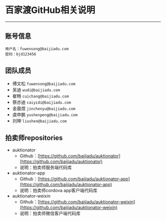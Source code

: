 # 百家渡GitHub相关说明

***

## 账号信息

    用户名：fuwensong@baijiadu.com
    密码：bjd123456

## 团队成员

- 傅文松 `fuwensong@baijiadu.com`
- 吴迪 `wudi@baijiadu.com`
- 崔畅 `cuichang@baijiadu.com`
- 蔡亦迪 `caiyidi@baijiadu.com`
- 金晨煜 `jinchenyu@baijiadu.com`
- 虞申鹏 `yushenpeng@baijiadu.com`
- 刘珅 `liushen@baijiadu.com`

## 拍卖师repositories

- auktionator
    - Github：[https://github.com/baijiadu/auktionator](https://github.com/baijiadu/auktionator)
    - 说明：拍卖师服务端代码库
- auktionator-app
    - Github：[https://github.com/baijiadu/auktionator-app](https://github.com/baijiadu/auktionator-app)
    - 说明：拍卖师cordova app客户端代码库
- auktionator-weixin
    - Github：[https://github.com/baijiadu/auktionator-weixin](https://github.com/baijiadu/auktionator-weixin)
    - 说明：拍卖师微信客户端代码库

